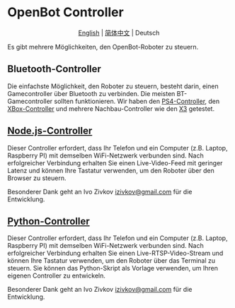 # OpenBot Controller

<p align="center">
    <a href="README.md">English</a> |
    <a href="README.zh-CN.md">简体中文</a> |
    <span>Deutsch</span>
</p>

Es gibt mehrere Möglichkeiten, den OpenBot-Roboter zu steuern.

## Bluetooth-Controller

Die einfachste Möglichkeit, den Roboter zu steuern, besteht darin, einen Gamecontroller über Bluetooth zu verbinden. Die meisten BT-Gamecontroller sollten funktionieren. Wir haben den [PS4-Controller](https://www.amazon.de/-/en/Sony-Dualshock-Gamepad-Playstation-Black/dp/B01LYWPQUN), den [XBox-Controller](https://www.amazon.de/-/en/QAT-00002/dp/B07SDFLVKD) und mehrere Nachbau-Controller wie den [X3](https://www.amazon.com/Controller-Wireless-Joystick-Bluetooth-Android/dp/B08H5MM64P) getestet.

## [Node.js-Controller](node-js)

Dieser Controller erfordert, dass Ihr Telefon und ein Computer (z.B. Laptop, Raspberry PI) mit demselben WiFi-Netzwerk verbunden sind. Nach erfolgreicher Verbindung erhalten Sie einen Live-Video-Feed mit geringer Latenz und können Ihre Tastatur verwenden, um den Roboter über den Browser zu steuern.

Besonderer Dank geht an Ivo Zivkov [izivkov@gmail.com](mailto:izivkov@gmail.com) für die Entwicklung.

## [Python-Controller](python)

Dieser Controller erfordert, dass Ihr Telefon und ein Computer (z.B. Laptop, Raspberry PI) mit demselben WiFi-Netzwerk verbunden sind. Nach erfolgreicher Verbindung erhalten Sie einen Live-RTSP-Video-Stream und können Ihre Tastatur verwenden, um den Roboter über das Terminal zu steuern. Sie können das Python-Skript als Vorlage verwenden, um Ihren eigenen Controller zu entwickeln.

Besonderer Dank geht an Ivo Zivkov [izivkov@gmail.com](mailto:izivkov@gmail.com) für die Entwicklung.
